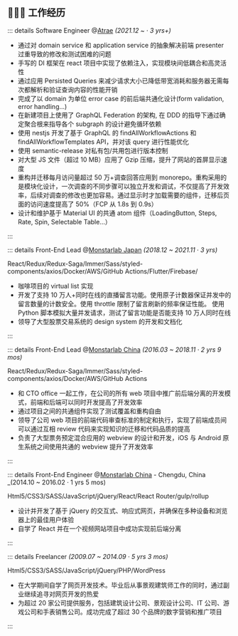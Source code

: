 ## 👩🏼‍💻 工作经历

::: details Software Engineer @[Atrae](https://atrae.co.jp/) _(2021.12 ~ · 3 yrs+)_

- 通过对 domain service 和 application service 的抽象解决前端 presenter 过重导致的修改和测试困难的问题
- 手写的 DI 框架在 react 项目中实现了依赖注入，实现模块间低耦合和高灵活性
- 通过应用 Persisted Queries 来减少请求大小已降低带宽消耗和服务器无需每次都解析和验证查询内容的性能开销
- 完成了以 domain 为单位 error case 的前后端共通化设计(form validation, error handling...)
- 在新建项目上使用了 GraphQL Federation 的架构, 在 DDD 的指导下通过确定聚合根来指导各个 subgraph 的设计避免循环依赖
- 使用 nestjs 开发了基于 GraphQL 的 findAllWorkflowActions 和 findAllWorkflowTemplates API，并对该 query 进行性能优化
- 使用 semantic-release 对私有包/共用包进行版本控制
- 对大型 JS 文件（超过 10 MB）应用了 Gzip 压缩，提升了网站的首屏显示速度
- 重构并迁移每月访问量超过 50 万+调查回答应用到 monorepo。重构采用的是模块化设计，一次调查的不同步骤可以独立开发和调试，不仅提高了开发效率，后续对调查的修改也更加容易。通过显示时才加载需要的组件，迁移后页面的访问速度提高了 50%（FCP 从 1.8s 到 0.9s）
- 设计和维护基于 Material UI 的共通 atom 组件（LoadingButton, Steps, Rate, Spin, Selectable Table...）

:::

::: details Front-End Lead @[Monstarlab Japan](https://monstar-lab.com/jp) _(2018.12 ~ 2021.11 · 3 yrs)_

React/Redux/Redux-Saga/Immer/Sass/styled-components/axios/Docker/AWS/GitHub Actions/Flutter/Firebase/

- 咖啡项目的 virtual list 实现
- 开发了支持 10 万人+同时在线的直播留言功能。使用原子计数器保证并发中的留言数量的计数安全。使用 throttle 限制了留言刷新的频率保证性能。 使用 Python 脚本模拟大量并发请求，测试了留言功能是否能支持 10 万人同时在线
- 领导了大型股票交易系统的 design system 的开发和文档化

:::

::: details Front-End Lead @[Monstarlab China](https://www.monstar-lab.com.cn/) _(2016.03 ~ 2018.11 · 2 yrs 9 mos)_

React/Redux/Redux-Saga/Immer/Sass/styled-components/axios/Docker/AWS/GitHub Actions

- 和 CTO office 一起工作，在公司的所有 web 项目中推广前后端分离的开发模式，前端和后端可以同时开发提高了开发效率
- 通过项目之间的共通组件实现了测试覆盖和重构自由
- 领导了公司 web 项目的前端代码审查标准的制定和执行，实现了前端成员间可以通过互相 review 代码来实现知识的迁移和代码品质的提高
- 负责了大型票务预定混合应用的 webview 的设计和开发，iOS 与 Android 原生系统之间使用共通的 webview 提升了开发效率

:::

::: details Front-End Engineer @[Monstarlab China](https://www.monstar-lab.com.cn/) - Chengdu, China \_(2014.10 ~ 2016.02 · 1 yrs 5 mos)

Html5/CSS3/SASS/JavaScript/jQuery/React/React Router/gulp/rollup

- 设计并开发了基于 jQuery 的交互式、响应式网页，并确保在多种设备和浏览器上的最佳用户体验
- 自学了 React 并在一个视频网站项目中成功实现前后端分离

:::

::: details Freelancer _(2009.07 ~ 2014.09 · 5 yrs 3 mos)_

Html5/CSS3/SASS/JavaScript/jQuery/PHP/WordPress

- 在大学期间自学了网页开发技术。毕业后从事景观建筑师工作的同时，通过副业继续追寻对网页开发的热爱
- 为超过 20 家公司提供服务，包括建筑设计公司、景观设计公司、IT 公司、游戏公司和手表销售公司。成功完成了超过 30 个品牌的数字营销和推广项目

:::
